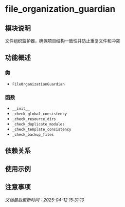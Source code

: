 # file_organization_guardian

## 模块说明
文件组织监护器，确保项目结构一致性并防止重复文件和冲突

## 功能概述

### 类

- `FileOrganizationGuardian`

### 函数

- `__init__`
- `_check_global_consistency`
- `_check_resource_dirs`
- `_check_duplicate_modules`
- `_check_template_consistency`
- `_check_backup_files`

## 依赖关系

## 使用示例

## 注意事项

*文档最后更新时间：2025-04-12 15:31:10*